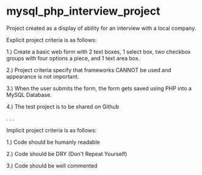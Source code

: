 # mysql_php_interview_project
Project created as a display of ability for an interview with a local company.

Explicit project criteria is as follows:

1.) Create a basic web form with 2 text boxes, 1 select box, two checkbox groups with four options a piece, and 1 text area box.

2.) Project criteria specify that frameworks CANNOT be used and appearance is not important.

3.) When the user submits the form, the form gets saved using PHP into a MySQL Database.

4.) The test project is to be shared on Github

.
.
.

Implicit project criteria is as follows:

1.) Code should be humanly readable

2.) Code should be DRY (Don't Repeat Yourself)

3.) Code should be well commented
